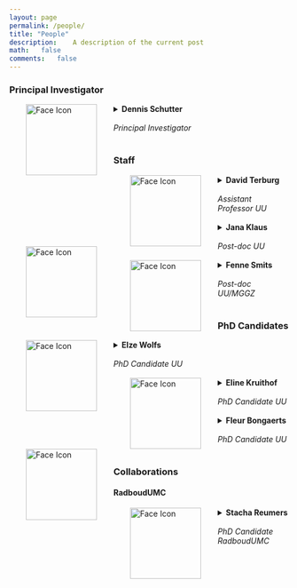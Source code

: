 ```yaml
---
layout: page
permalink: /people/
title: "People"
description:	A description of the current post
math:	false
comments:	false
---
```

<h3> Principal Investigator </h3>
<details>
<summary> <img src="../assets/img/photosq_DS.jpg" alt="Face Icon" width="128" height="128"  align="left" style="vertical-align:left;margin:0px 30px">  <b>Dennis Schutter</b> <br> <br>  <i>Principal Investigator</i><br><br>
<a href="mailto:d.j.l.g.schutter@uu.nl" class="button"><i class='fa fa-envelope' style="color:black;"></i></a>
<a href="https://scholar.google.nl/citations?hl=nl&user=WsTHwJkAAAAJ" class="button"><i class="fa fa-graduation-cap" style="color:black;"></i></a>
</summary>
<ul>
Our research focusses on the role of the cerebellum in emotion and motivation in health and disease. Non-invasive brain stimulation techniques are used in our group to transiently manipulate neural excitability and to explore potential clinical applications in the treatment of disorders of emotion.
</ul>
</details>

<h3> Staff </h3>
<details>
<summary> <img src="../assets/img/photo_DT.jpg" alt="Face Icon" width="128" height="128" align="left" style="vertical-align:left;margin:0px 30px"> <b> David Terburg </b> <br> <br>  <i>Assistant Professor UU</i><br><br>
<a href="mailto:d.terburg@uu.nl" class="button"><i class='fa fa-envelope' style="color:black;"></i></a>
<a href="https://www.uu.nl/medewerkers/dterburg" class="button"><i class="fa fa-globe" style="color:black;"></i></a>
<a href="https://scholar.google.com/citations?user=y4m6kTgAAAAJ" class="button"><i class="fa fa-graduation-cap" style="color:black;"></i></a>
<a href="https://www.researchgate.net/profile/David-Terburg" class="button"><i class="fa-brands fa-researchgate" style="color:black;"></i></a>
</summary>
<ul>
My research interests focus on the neurobiological mechanisms that underlie socio-emotional behavior. By using behavioral experiments, hormone administration, neuroimaging, brain-stimulation and lesion studies, I aim to unravel the psycho-neuro-endocrinological underpinnings of socio-emotional behavior in healthy as well as clinical samples. That is, any socio-emotional behavior, ranging from basic fear and reward processing to aggression, morality, neuro-economics and beyond.
</ul>
</details>

<details>
<summary> <img src="../assets/img/photo_JK.jpg" alt="Face Icon" width="128" height="128" align="left" style="vertical-align:left;margin:0px 30px"> <b>Jana Klaus</b> <br><br> <i>Post-doc UU</i><br><br>
<a href="mailto:j.klaus@uu.nl" class="button"><i class='fas fa-envelope' style="color:black;"></i></a>
<a href="https://janaklaus.com" class="button"><i class="fa fa-globe" style="color:black;"></i></a>
<a href="https://www.linkedin.com/in/jana-klaus-281966b6" class="button"><i class="fa-brands fa-linkedin" style="color:black;"></i></a>
<a href="https://www.researchgate.net/profile/Jana-Klaus-2" class="button"><i class="fa-brands fa-researchgate" style="color:black;"></i></a>
</summary>
<ul>
After my PhD at Leipzig University and postdoctoral positions at Radboud University Nijmegen and the Max Planck Institute for Human Cognitive and Brain Sciences, I joined the lab as a postdoctoral researcher in 2019. While I had close to no knowledge on the cerebellum prior to starting work in the group, it didn’t take long until I was sold on its versatile role in affective and cognitive functions. Now I am primarily involved in unravelling its contributions to negative emotional, particularly aggressive, behaviour. However, I also frequently try to combine this topic with language processing, my original research focus. Within the group I keep myself busy by co-supervising our three PhD candidates, digging into structural MRI data, getting 75% excited and 25% critical about brain stimulation, and convincing people to analyse their data with linear mixed models.
</ul>
</details>

<details>
<summary> <img src="../assets/img/Photosq_FS.jpg" alt="Face Icon" width="128" height="128" align="left" style="vertical-align:left;margin:0px 30px">
<b>Fenne Smits</b> <br><br>    <i>Post-doc UU/MGGZ</i><br><br>
<a href="mailto:f.m.smits-2@umcutrecht.nl" class="button"><i class='fa fa-envelope' style="color:black;"></i></a>
<a href="https://nl.linkedin.com/in/fenne-smits-26270ba9" class="button"><i class="fa-brands fa-linkedin" style="color:black;"></i></a>
</summary>
<ul>
At the <a href="https://www.braic.nl">Brain Research and Innovation Centre</a>, I investigate the effects of brain stimulation on anxiety and aggression-related complaints in military personnel. A mild, non-invasive form of brain stimulation is used: transcranial direct current stimulation (tDCS).
I am currently involved in two brain stimulation projects. One project focuses on military personnel who receive treatment for mental complaints. The second project focuses on military personnel without psychological complaints, in which self-control during threat is investigated.
</ul>
</details>

<h3> PhD Candidates </h3>
<!-- Person 1 -->
<details>
  <summary><img src="../assets/img/photo_EW.jpg" alt="Face Icon" width="128" height="128" align="left" style="vertical-align:left;margin:0px 30px"> <b>Elze Wolfs</b><br><br>
  <i>PhD Candidate UU</i><br><br>
  <a href="mailto:e.m.l.wolfs@uu.nl" class="button"><i class='fa fa-envelope' style="color:black;"></i></a>
  <a href="https://nl.linkedin.com/in/elze-wolfs" class="button"><i class="fa-brands fa-linkedin" style="color:black;"></i></a>
  <a href="https://www.researchgate.net/profile/Elze-Wolfs" class="button"><i class="fa-brands fa-researchgate" style="color:black;"></i></a>
  </summary>
  <ul>
    <p> How does the cerebellum fit in the fronto-limbic network involved in emotion regulation? My research aims to assess the role of the cerebellum in reactive aggression with (f)MRI. In healthy volunteers, I study structural and functional connectivity between the cerebellum and the fronto-limbic circuit involved in aggression, as well as volumetric cerebellar correlates of aggressive behavior. In collaboration with the Central Military Hospital, we compare functional connectivity between veterans with and without aggressive behavior. </p>
  </ul>
</details>

<!-- Person 2 -->
<details>
<summary> <img src="../assets/img/photosq_EK.png" alt="Face Icon" width="128" height="128" align="left" style="vertical-align:left;margin:0px 30px">
<b>Eline Kruithof</b> <br><br>    <i>PhD Candidate UU</i><br><br> <a href="mailto:e.s.kruithof@uu.nl" class="button"><i class='fa fa-envelope' style="color:black;"></i></a>
<a href="https://www.linkedin.com/in/elinekruithof/" class="button"><i class="fa-brands fa-linkedin" style="color:black;"></i></a>
</summary>
<ul>
  My research focuses on the role of the cerebellum in aggression and aggression-related functions. In one of my studies, healthy participants receive tDCS to the cerebellum while engaging in an aggression-evoking task, the Point Subtraction Aggression Paradigm. Furthermore, I am working on a meta-analysis to investigate cerebellar functional activation patterns of monetary reward anticipation and monetary reward outcome processing in healthy adults.
</ul>
</details>

<!-- Person 3 -->
<details>
<summary> <img src="../assets/img/photosq_FB.png" alt="Face Icon" width="128" height="128" align="left" style="vertical-align:left;margin:0px 30px">
<b>Fleur Bongaerts</b> <br><br>    <i>PhD Candidate UU</i><br><br>
<a href="https://www.uu.nl/staff/FLPBongaerts/" class="button"><i class="fa fa-globe" style="color:black;"></i></a>
<a href="https://www.linkedin.com/in/fleur-bongaerts/" class="button"><i class="fa-brands fa-linkedin" style="color:black;"></i></a>
<a href="https://www.researchgate.net/profile/Fleur-Bongaerts" class="button"><i class="fa-brands fa-researchgate" style="color:black;"></i></a>
</summary>
<ul>
My name is Fleur, and I am (for now!) the latest addition to the ACER lab. After doing a final Master’s research project on the effects of cerebellar brain stimulation on language processing with Jana and Dennis in 2021, I stuck around to pursue a PhD in this very same lab. Like Jana, I have a personal interest in language processing. In a very general sense, however, I am interested in finding out more about how our experiences shape our interpretations of and our (emotional) responses to the world around us. The work that we do in this lab allows me to play a role in uncovering (a small) part of that puzzle, which is ultimately what motivated me to pursue this PhD. I am currently working on a project in which we will use cerebellar tDCS and eye tracking to further investigate the role of the cerebellum in aggression and anxiety in a social dominance task. Future work will likely include the application of cerebellar TMS in clinical populations, so stay tuned!  <br>
Finally a few fun facts about me: I have about 75 house plants, each has their own name; I have a small (and by small I mean tiny, I don’t have room for much more with all these plants) ‘pop culture Hot Wheels’ collection, which includes the Beatles’ yellow submarine, the flying car from the Jetsons, Cruella de Vil’s car and several Batmobiles; I love reading and have a reputation amongst friends for buying new books despite never having had the time to read the ones I had bought on a previous shopping spree (some might call it a book addiction).  
</ul>
</details>



<h3> Collaborations </h3>


<h4> RadboudUMC </h4>
<details>
<summary> <img src="../assets/img/photosq_SR.png" alt="Face Icon" width="128" height="128" align="left" style="vertical-align:left;margin:0px 30px">
<b>Stacha Reumers</b> <br><br> <i>PhD Candidate RadboudUMC</i><br><br>
<a href="mailto:stacha.reumers@radboudumc.nl" class="btn"><i class='fa fa-envelope' style="color:black;"></i></a>
<a href="https://www.linkedin.com/in/stacha-reumers" class="button"><i class="fa-brands fa-linkedin" style="color:black;" aria-hidden="true"></i></a>
</summary>

<ul>
My PhD project studies the effects of cerebellar anodal tDCS on cognitive function in patients with the Cerebellar Cognitive and Affective Syndrome (CCAS). This clinical trial is conducted at the Radboudumc and patients from all across the country are included. We investigate the effects of a 2-week tDCS intervention on cognition, focussing on attention and executive functions. We will also try to explore the dynamics of a possible treatment effect and patient or disease characteristics which might influence the effectiveness of tDCS.<br>
In collaboration with: <a href="https://www.ru.nl/english/people/warrenburg-b-van-de/">Bart van de Warrenburg</a>, <a href="https://www.ru.nl/english/people/kessels-r/">Roy Kessels</a> and <a href="https://www.ru.nl/english/people/leeuw-h-de/"> Frank-Eric de Leeuw</a>.
</ul>
</details>

<!-- Person 4 <h3> Master's students </h3>
* Nina Dijkstra (Neuroscience & Cognition, UU)
* Haydn Merle (Neuroscience & Cognition, UU)
* Ziliang Xiong (Neuroscience & Cognition, UU)
* Maaike Jansen (Neuroscience & Cognition, UU)
* Daniël Scheeper (Neuropsychology, UU)
* Eileen Langenberger (Neuropsychology, UU) -->
